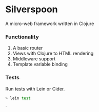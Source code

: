 # Silverspoon

A micro-web framework written in Clojure

### Functionality

1. A basic router
2. Views with Clojure to HTML rendering
3. Middleware support
4. Template variable binding

### Tests

Run tests with Lein or Cider.

```sh
> lein test
```

`
